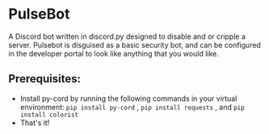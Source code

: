 # PulseBot
A Discord bot written in discord.py designed to disable and or cripple a server. Pulsebot is disguised as a basic security bot, and can be configured in the developer portal to look like anything that you would like. 

## Prerequisites:
  - Install py-cord by running the following commands in your virtual environment:
  ```pip install py-cord``` , ```pip install requests``` , and ```pip install colorist```
  - That's it!
